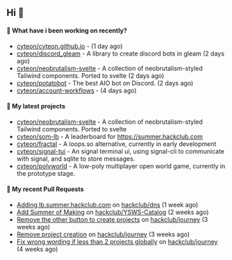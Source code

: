 ## Hi 👋

#### 👀 What have i been working on recently?

- [cyteon/cyteon.github.io](https://github.com/cyteon/cyteon.github.io) -  (1 day ago)
- [cyteon/discord_gleam](https://github.com/cyteon/discord_gleam) - A library to create discord bots in gleam (2 days ago)
- [cyteon/neobrutalism-svelte](https://github.com/cyteon/neobrutalism-svelte) - A collection of neobrutalism-styled Tailwind components. Ported to svelte (2 days ago)
- [cyteon/potatobot](https://github.com/cyteon/potatobot) - The best AIO bot on Discord. (2 days ago)
- [cyteon/account-workflows](https://github.com/cyteon/account-workflows) -  (4 days ago)

#### 🌱 My latest projects

- [cyteon/neobrutalism-svelte](https://github.com/cyteon/neobrutalism-svelte) - A collection of neobrutalism-styled Tailwind components. Ported to svelte
- [cyteon/som-lb](https://github.com/cyteon/som-lb) - A leaderboard for https://summer.hackclub.com
- [cyteon/fractal](https://github.com/cyteon/fractal) - A loops.so alternative, currently in early development
- [cyteon/signal-tui](https://github.com/cyteon/signal-tui) - An signal terminal ui, using signal-cli to communicate with signal, and sqlite to store messages.
- [cyteon/polyworld](https://github.com/cyteon/polyworld) - A low-poly multiplayer open world game, currently in the prototype stage. 

#### 🔨 My recent Pull Requests

- [Adding lb.summer.hackclub.com](https://github.com/hackclub/dns/pull/1822) on [hackclub/dns](https://github.com/hackclub/dns) (1 week ago)
- [Add Summer of Making](https://github.com/hackclub/YSWS-Catalog/pull/89) on [hackclub/YSWS-Catalog](https://github.com/hackclub/YSWS-Catalog) (2 weeks ago)
- [Remove the other button to create projects](https://github.com/hackclub/journey/pull/81) on [hackclub/journey](https://github.com/hackclub/journey) (3 weeks ago)
- [Remove project creation](https://github.com/hackclub/journey/pull/80) on [hackclub/journey](https://github.com/hackclub/journey) (3 weeks ago)
- [Fix wrong wording if less than 2 projects globally](https://github.com/hackclub/journey/pull/78) on [hackclub/journey](https://github.com/hackclub/journey) (4 weeks ago)
